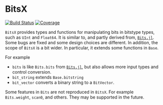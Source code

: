# BitsX

[![Build Status](https://github.com/jlapeyre/BitsX.jl/actions/workflows/CI.yml/badge.svg?branch=main)](https://github.com/jlapeyre/BitsX.jl/actions/workflows/CI.yml?query=branch%3Amain)
[![Coverage](https://codecov.io/gh/jlapeyre/BitsX.jl/branch/main/graph/badge.svg)](https://codecov.io/gh/jlapeyre/BitsX.jl)

`BitsX` provides types and functions for manipulating bits in bitstype types, such as `UInt` and `Float64`.
It is similar to, and partly derived from, [`Bits.jl`](https://github.com/rfourquet/Bits.jl).
Some bugs are fixed and some design choices are different.
In addition, the scope of `BitsX` is a bit wider. In particular, it extends some functions in `Base`.

For example

* `bits` is like `Bits.bits` from [`Bits.jl`](https://github.com/rfourquet/Bits.jl), but also allows more input types
   and control conversion.
* `bit_string` extends `Base.bitstring`
* `bit_vector` converts a binary string to a `BitVector`.


Some features in `Bits` are not reproduced in `BitsX`. For example `Bits.weight`, `scan0`, and others.
They may be supported in the future.
